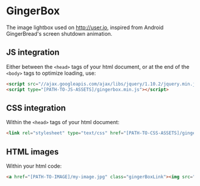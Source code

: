 # GingerBox
The image lightbox used on http://user.io, inspired from Android GingerBread's screen shutdown animation.

## JS integration

Either between the ```<head>``` tags of your html document, or at the end of the ```<body>``` tags to optimize loading, use:
```html
<script src="//ajax.googleapis.com/ajax/libs/jquery/1.10.2/jquery.min.js"></script>
<script type="[PATH-TO-JS-ASSETS]/gingerbox.min.js"></script>
```

## CSS integration

Within the ```<head>``` tags of your html document:
```html
<link rel="stylesheet" type="text/css" href="[PATH-TO-CSS-ASSETS]/gingerbox.css">
```

## HTML images

Within your html code:
```html
<a href="[PATH-TO-IMAGE]/my-image.jpg" class="gingerBoxLink"><img src="[PATH-TO-IMAGE]/my-image.jpg"></a>
```